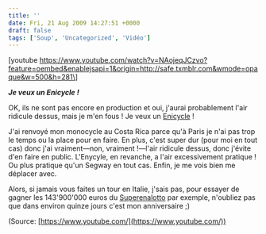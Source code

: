 ```yaml
---
title: ''
date: Fri, 21 Aug 2009 14:27:51 +0000
draft: false
tags: ['Soup', 'Uncategorized', 'Vidéo']
---
```


\[youtube https://www.youtube.com/watch?v=NAojeqJCzvo?feature=oembed&enablejsapi=1&origin=http://safe.txmblr.com&wmode=opaque&w=500&h=281\]

**_Je veux un Enicycle !_**

OK, ils ne sont pas encore en production et oui, j'aurai probablement l'air ridicule dessus, mais je m'en fous ! Je veux un [Enicycle](http://enicycle.com/what.html) !

J'ai renvoyé mon monocycle au Costa Rica parce qu'à Paris je n'ai pas trop le temps ou la place pour en faire. En plus, c'est super dur (pour moi en tout cas) donc j'ai vraiment—non, vraiment !—l'air ridicule dessus, donc j'évite d'en faire en public. L'Enycyle, en revanche, a l'air excessivement pratique ! Ou plus pratique qu'un Segway en tout cas. Enfin, je me vois bien me déplacer avec.

Alors, si jamais vous faites un tour en Italie, j'sais pas, pour essayer de gagner les 143'900'000 euros du [Superenalotto](http://www.superenalotto.com/) par exemple, n'oubliez pas que dans environ quinze jours c'est mon anniversaire ;)

(Source: [https://www.youtube.com/](https://www.youtube.com/))